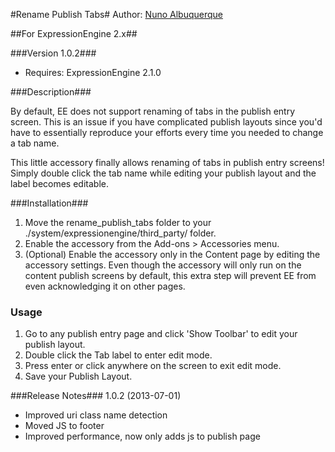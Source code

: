 #Rename Publish Tabs#
Author: [Nuno Albuquerque](http://www.nainteractive.com)

##For ExpressionEngine 2.x##

###Version 1.0.2###
* Requires: ExpressionEngine 2.1.0

###Description###

By default, EE does not support renaming of tabs in the publish entry screen. This is an issue if you have complicated publish layouts since you'd have to essentially reproduce your efforts every time you needed to change a tab name.

This little accessory finally allows renaming of tabs in publish entry screens! Simply double click the tab name while editing your publish layout and the label becomes editable.

###Installation###
1. Move the rename_publish_tabs folder to your ./system/expressionengine/third_party/ folder.
2. Enable the accessory from the Add-ons > Accessories menu.
3. (Optional) Enable the accessory only in the Content page by editing the accessory settings. Even though the accessory will only run on the content publish screens by default, this extra step will prevent EE from even acknowledging it on other pages.

### Usage ###
1. Go to any publish entry page and click 'Show Toolbar' to edit your publish layout.
3. Double click the Tab label to enter edit mode.
4. Press enter or click anywhere on the screen to exit edit mode.
5. Save your Publish Layout.


###Release Notes###
1.0.2	(2013-07-01)
- Improved uri class name detection
- Moved JS to footer
- Improved performance, now only adds js to publish page